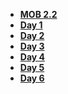 - **[MOB 2.2](README.md)**
- **[Day 1](Lessons/Game-Design/Readme.md)**
- **[Day 2](Lessons/01-Intro-iOS-Game-Development/Lesson1.md)**
- **[Day 3](Lessons/02-Actions/Lesson2.md)**
- **[Day 4](Lessons/04-Working-with-Scenes/Lesson4.md)**
- **[Day 5](Lessons/05-Juice/Lesson6.md)**
- **[Day 6](Lessons/06-Physics/Lesson.md)**

